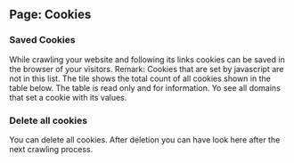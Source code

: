 ## Page: Cookies

### Saved Cookies

While crawling your website and following its links cookies can be saved in the browser of your visitors.
Remark: Cookies that are set by javascript are not in this list.
The tile shows the total count of all cookies shown in the table below. The table is read only and for information. Yo see all domains that set a cookie with its values.

### Delete all cookies

You can delete all cookies. After deletion you can have look here after the next crawling process. 
